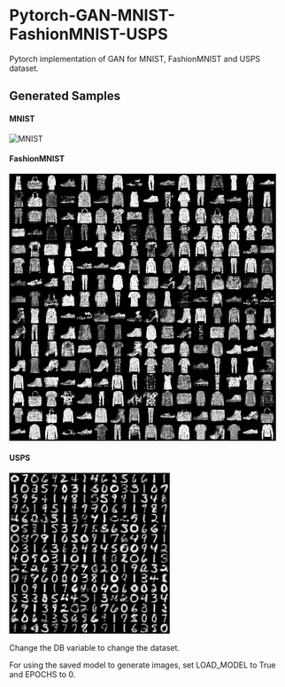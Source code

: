 # Pytorch-GAN-MNIST-FashionMNIST-USPS
Pytorch implementation of GAN for MNIST, FashionMNIST and USPS dataset.

## Generated Samples
#### MNIST
 ![MNIST](/results/MNIST.png=250x250)
#### FashionMNIST
 ![FashionMNIST](/results/FashionMNIST.png)
#### USPS
 ![USPS](/results/USPS.png)

Change the DB variable to change the dataset.

For using the saved model to generate images, set LOAD_MODEL to True and EPOCHS to 0.

